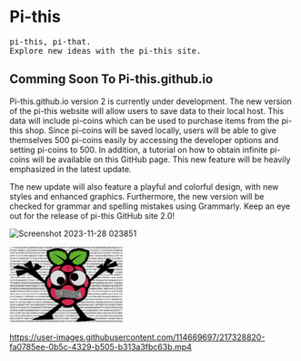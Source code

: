 <h1>Pi-this</h1>
<pre>
pi-this, pi-that.
Explore new ideas with the pi-this site.
</pre>

## Comming Soon To Pi-this.github.io


Pi-this.github.io version 2 is currently under development. The new version of the pi-this website will allow users to save data to their local host. This data will include pi-coins which can be used to purchase items from the pi-this shop. Since pi-coins will be saved locally, users will be able to give themselves 500 pi-coins easily by accessing the developer options and setting pi-coins to 500. In addition, a tutorial on how to obtain infinite pi-coins will be available on this GitHub page. This new feature will be heavily emphasized in the latest update. 

The new update will also feature a playful and colorful design, with new styles and enhanced graphics. Furthermore, the new version will be checked for grammar and spelling mistakes using Grammarly. Keep an eye out for the release of pi-this GitHub site 2.0!

![Screenshot 2023-11-28 023851](https://github.com/pi-this/pi-this.github.io/assets/114669697/5fb152bf-f5ab-4a30-aee1-6eb2ae051be1)






<img src="https://github.com/pi-this/pi-this.github.io/blob/main/pithismascotwithbackground.png?raw=true" width=200 high=200></img>

https://user-images.githubusercontent.com/114669697/217328820-fa0785ee-0b5c-4329-b505-b313a3fbc63b.mp4

